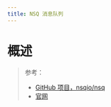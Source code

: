 ```yaml
---
title: NSQ 消息队列
---
```


# 概述

> 参考：
> - [GitHub 项目，nsqio/nsq](https://github.com/nsqio/nsq)
> - [官网](https://nsq.io/)
